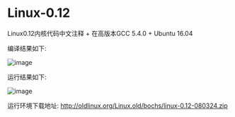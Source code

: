# Linux-0.12
Linux0.12内核代码中文注释 + 在高版本GCC 5.4.0 + Ubuntu 16.04

编译结果如下:

![image](https://github.com/sky-big/Linux-0.12/blob/master/compile_picture.jpg)


运行结果如下:

![image](https://github.com/sky-big/Linux-0.12/blob/master/run_result.jpg)

运行环境下载地址:
http://oldlinux.org/Linux.old/bochs/linux-0.12-080324.zip
